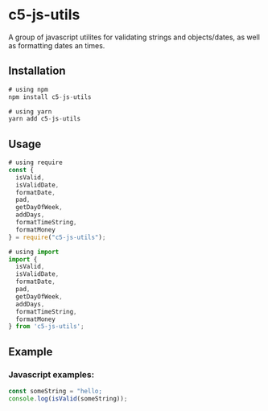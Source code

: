 # c5-js-utils

A group of javascript utilites for validating strings and objects/dates, as well as formatting dates an times.

## Installation

```js
# using npm
npm install c5-js-utils

# using yarn
yarn add c5-js-utils
```

## Usage

```js
# using require
const {
  isValid,
  isValidDate,
  formatDate,
  pad,
  getDayOfWeek,
  addDays,
  formatTimeString,
  formatMoney
} = require("c5-js-utils");

# using import
import {
  isValid,
  isValidDate,
  formatDate,
  pad,
  getDayOfWeek,
  addDays,
  formatTimeString,
  formatMoney
} from 'c5-js-utils';
```

## Example

### Javascript examples:

```js
const someString = "hello;
console.log(isValid(someString));


```
